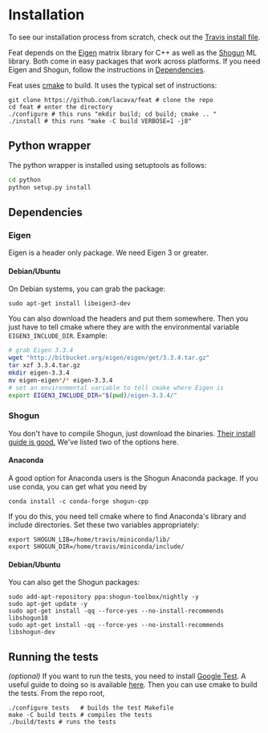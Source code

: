 # Installation

To see our installation process from scratch, check out the [Travis install file](http://github.com/lacava/feat/blob/master/ci/.travis_install.sh).

Feat depends on the [Eigen](http://eigen.tuxfamily.org) matrix library for C++ as well as the [Shogun](http://shogun.ml) ML library. Both come in easy packages that work across platforms. If you need Eigen and Shogun, follow the instructions in [Dependencies](#dependencies). 

Feat uses [cmake](https://cmake.org/) to build. It uses the typical set of instructions:
    
    git clone https://github.com/lacava/feat # clone the repo
    cd feat # enter the directory
    ./configure # this runs "mkdir build; cd build; cmake .. " 
    ./install # this runs "make -C build VERBOSE=1 -j8"

## Python wrapper

The python wrapper is installed using setuptools as follows: 

```bash
cd python
python setup.py install
```

## Dependencies

### Eigen 

Eigen is a header only package. We need Eigen 3 or greater. 

#### Debian/Ubuntu 

On Debian systems, you can grab the package: 

    sudo apt-get install libeigen3-dev

You can also download the headers and put them somewhere. Then you just have to tell cmake where they are with the environmental variable `EIGEN3_INCLUDE_DIR`. Example:

```bash
# grab Eigen 3.3.4
wget "http://bitbucket.org/eigen/eigen/get/3.3.4.tar.gz"
tar xzf 3.3.4.tar.gz 
mkdir eigen-3.3.4 
mv eigen-eigen*/* eigen-3.3.4
# set an environmental variable to tell cmake where Eigen is
export EIGEN3_INCLUDE_DIR="$(pwd)/eigen-3.3.4/"
```

### Shogun

You don't have to compile Shogun, just download the binaries. [Their install guide is good.](https://github.com/shogun-toolbox/shogun/blob/develop/doc/readme/INSTALL.md#binaries) We've listed two of the options here.

#### Anaconda

A good option for Anaconda users is the Shogun Anaconda package. If you use conda, you can get what you need by 

    conda install -c conda-forge shogun-cpp

If you do this, you need tell cmake where to find Anaconda's library and include directories. 
Set these two variables appropriately:

    export SHOGUN_LIB=/home/travis/miniconda/lib/
    export SHOGUN_DIR=/home/travis/miniconda/include/

#### Debian/Ubuntu

You can also get the Shogun packages:

    sudo add-apt-repository ppa:shogun-toolbox/nightly -y
    sudo apt-get update -y
    sudo apt-get install -qq --force-yes --no-install-recommends libshogun18
    sudo apt-get install -qq --force-yes --no-install-recommends libshogun-dev

## Running the tests 

*(optional)* If you want to run the tests, you need to install [Google
Test](https://github.com/google/googletest). A useful guide to doing so is available
[here](https://www.eriksmistad.no/getting-started-with-google-test-on-ubuntu/). Then you can use
cmake to build the tests. From the repo root,

    ./configure tests   # builds the test Makefile
    make -C build tests # compiles the tests
    ./build/tests # runs the tests

